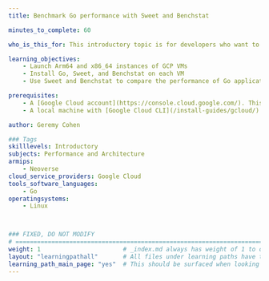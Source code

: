 ```yaml
---
title: Benchmark Go performance with Sweet and Benchstat

minutes_to_complete: 60

who_is_this_for: This introductory topic is for developers who want to measure and compare the performance of Go applications on Arm-based servers.

learning_objectives: 
    - Launch Arm64 and x86_64 instances of GCP VMs 
    - Install Go, Sweet, and Benchstat on each VM
    - Use Sweet and Benchstat to compare the performance of Go applications on the two VMs

prerequisites:
    - A [Google Cloud account](https://console.cloud.google.com/). This learning path can be run on any cloud provider or on-premise, but it focuses on Google Cloud’s Axion Arm64-based instances.
    - A local machine with [Google Cloud CLI](/install-guides/gcloud/) installed.

author: Geremy Cohen

### Tags
skilllevels: Introductory
subjects: Performance and Architecture
armips:
    - Neoverse
cloud_service_providers: Google Cloud
tools_software_languages:
    - Go
operatingsystems:
    - Linux



### FIXED, DO NOT MODIFY
# ================================================================================
weight: 1                       # _index.md always has weight of 1 to order correctly
layout: "learningpathall"       # All files under learning paths have this same wrapper
learning_path_main_page: "yes"  # This should be surfaced when looking for related content. Only set for _index.md of learning path content.
---
```

